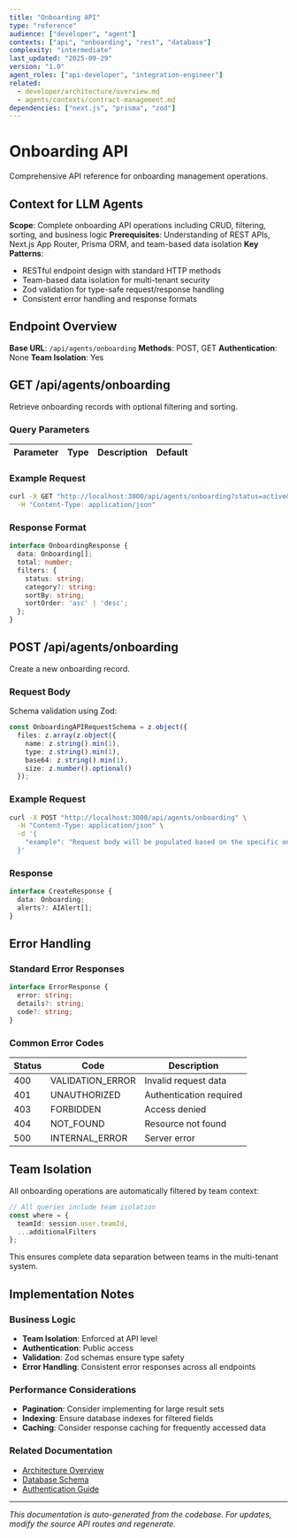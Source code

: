 ```yaml
---
title: "Onboarding API"
type: "reference"
audience: ["developer", "agent"]
contexts: ["api", "onboarding", "rest", "database"]
complexity: "intermediate"
last_updated: "2025-09-29"
version: "1.0"
agent_roles: ["api-developer", "integration-engineer"]
related:
  - developer/architecture/overview.md
  - agents/contexts/contract-management.md
dependencies: ["next.js", "prisma", "zod"]
---
```


# Onboarding API

Comprehensive API reference for onboarding management operations.

## Context for LLM Agents

**Scope**: Complete onboarding API operations including CRUD, filtering, sorting, and business logic
**Prerequisites**: Understanding of REST APIs, Next.js App Router, Prisma ORM, and team-based data isolation
**Key Patterns**:
- RESTful endpoint design with standard HTTP methods
- Team-based data isolation for multi-tenant security
- Zod validation for type-safe request/response handling
- Consistent error handling and response formats


## Endpoint Overview

**Base URL**: `/api/agents/onboarding`
**Methods**: POST, GET
**Authentication**: None
**Team Isolation**: Yes


## GET /api/agents/onboarding

Retrieve onboarding records with optional filtering and sorting.

### Query Parameters

| Parameter | Type | Description | Default |
|-----------|------|-------------|---------|


### Example Request

```bash
curl -X GET "http://localhost:3000/api/agents/onboarding?status=active&sortBy=createdAt&sortOrder=desc" \
  -H "Content-Type: application/json"
```

### Response Format

```typescript
interface OnboardingResponse {
  data: Onboarding[];
  total: number;
  filters: {
    status: string;
    category?: string;
    sortBy: string;
    sortOrder: 'asc' | 'desc';
  };
}
```



## POST /api/agents/onboarding

Create a new onboarding record.

### Request Body


Schema validation using Zod:

```typescript
const OnboardingAPIRequestSchema = z.object({
  files: z.array(z.object({
    name: z.string().min(1),
    type: z.string().min(1),
    base64: z.string().min(1),
    size: z.number().optional()
  });
```


### Example Request

```bash
curl -X POST "http://localhost:3000/api/agents/onboarding" \
  -H "Content-Type: application/json" \
  -d '{
    "example": "Request body will be populated based on the specific onboarding schema"
  }'
```

### Response

```typescript
interface CreateResponse {
  data: Onboarding;
  alerts?: AIAlert[];
}
```






## Error Handling

### Standard Error Responses

```typescript
interface ErrorResponse {
  error: string;
  details?: string;
  code?: string;
}
```

### Common Error Codes

| Status | Code | Description |
|--------|------|-------------|
| 400 | VALIDATION_ERROR | Invalid request data |
| 401 | UNAUTHORIZED | Authentication required |
| 403 | FORBIDDEN | Access denied |
| 404 | NOT_FOUND | Resource not found |
| 500 | INTERNAL_ERROR | Server error |


## Team Isolation

All onboarding operations are automatically filtered by team context:

```typescript
// All queries include team isolation
const where = {
  teamId: session.user.teamId,
  ...additionalFilters
};
```

This ensures complete data separation between teams in the multi-tenant system.


## Implementation Notes

### Business Logic
- **Team Isolation**: Enforced at API level
- **Authentication**: Public access
- **Validation**: Zod schemas ensure type safety
- **Error Handling**: Consistent error responses across all endpoints

### Performance Considerations
- **Pagination**: Consider implementing for large result sets
- **Indexing**: Ensure database indexes for filtered fields
- **Caching**: Consider response caching for frequently accessed data

### Related Documentation
- [Architecture Overview](../../developer/architecture/overview.md)
- [Database Schema](../../developer/architecture/database.md)
- [Authentication Guide](../../developer/authentication.md)

---

*This documentation is auto-generated from the codebase. For updates, modify the source API routes and regenerate.*